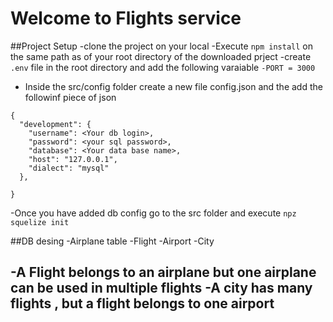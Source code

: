 # Welcome to Flights service

##Project Setup
-clone the project on  your local
-Execute `npm install` on the same path as of your root directory of the downloaded prject
-create    `.env` file in the root directory and add the following varaiable
  `-PORT = 3000`
- Inside the src/config folder create a new file config.json and the add the followinf piece of json

```
{
  "development": {
    "username": <Your db login>,
    "password": <your sql password>,
    "database": <Your data base name>,
    "host": "127.0.0.1",
    "dialect": "mysql"
  },
 
}
```

-Once you have added db config go to the src folder and execute ` npz squelize init `

##DB desing
 -Airplane table
 -Flight
 -Airport
 -City

 -A Flight belongs to an airplane but one airplane can be used in multiple flights
 -A city has many flights , but a  flight belongs to one  airport
  ---
